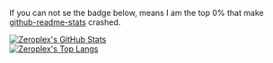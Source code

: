 <!--
**jyhsu2000/jyhsu2000** is a ✨ _special_ ✨ repository because its `README.md` (this file) appears on your GitHub profile.

Here are some ideas to get you started:

- 🔭 I’m currently working on ...
- 🌱 I’m currently learning ...
- 👯 I’m looking to collaborate on ...
- 🤔 I’m looking for help with ...
- 💬 Ask me about ...
- 📫 How to reach me: ...
- 😄 Pronouns: ...
- ⚡ Fun fact: ...
-->

If you can not se the badge below, means I am the top 0% that make [github-readme-stats](https://github.com/anuraghazra/github-readme-stats) crashed.


<!-- https://github.com/anuraghazra/github-readme-stats -->
[![Zeroplex's GitHub Stats](https://github-readme-stats.vercel.app/api?username=johnroyer&count_private=true&show_icons=true&include_all_commits=true)](https://github.com/johnroyer)  
[![Zeroplex's Top Langs](https://github-readme-stats.vercel.app/api/top-langs/?username=johnroyer&layout=compact)](https://github.com/johnroyer)
